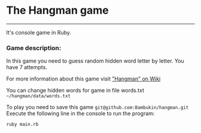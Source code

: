 # The Hangman game

___
It's console game in Ruby.

### Game description:

In this game you need to guess random hidden word letter by letter.
You have 7 attempts.


For more information about this game visit ["Hangman" on Wiki](https://en.wikipedia.org/wiki/Hangman_(game) "Wiki")

You can change hidden words for game in file words.txt `~/hangman/data/words.txt`

To play you need to save this game `git@github.com:Bambukin/hangman.git`  
Execute the following line in the console to run the program:

```
ruby main.rb
```
